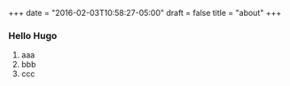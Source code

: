 +++
date = "2016-02-03T10:58:27-05:00"
draft = false
title = "about"
+++

### Hello Hugo
1. aaa
1. bbb
1. ccc

